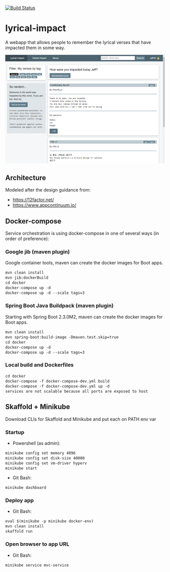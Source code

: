 [![Build Status](https://travis-ci.org/thecodebeneath/lyrical-impact.svg?branch=master)](https://travis-ci.org/thecodebeneath/lyrical-impact)

# lyrical-impact
A webapp that allows people to remember the lyrical verses that have impacted them in some way.

![Screenshot][1]

[1]: /images/screenshot.png

## Architecture

Modeled after the design guidance from:
- https://12factor.net/
- https://www.appcontinuum.io/

## Docker-compose

Service orchestration is using docker-compose in one of several ways (in order of preference):

### Google jib (maven plugin)

Google container tools, maven can create the docker images for Boot apps.

```
mvn clean install
mvn jib:dockerBuild
cd docker
docker-compose up -d
docker-compose up -d --scale tags=3
```

### Spring Boot Java Buildpack (maven plugin)

Starting with Spring Boot 2.3.0M2, maven can create the docker images for Boot apps.

```
mvn clean install
mvn spring-boot:build-image -Dmaven.test.skip=true
cd docker
docker-compose up -d
docker-compose up -d --scale tags=3
```

### Local build and Dockerfiles

```
cd docker
docker-compose -f docker-compose-dev.yml build
docker-compose -f docker-compose-dev.yml up -d
services are not scalable because all ports are exposed to host
```

## Skaffold + Minikube

Download CLIs for Skaffold and Minikube and put each on PATH env var

### Startup
- Powershell (as admin):
```
minikube config set memory 4096
minikube config set disk-size 40000
minikube config set vm-driver hyperv
minikube start
```

- Git Bash:
```
minikube dashboard
```

### Deploy app
- Git Bash:
```
eval $(minikube -p minikube docker-env)
mvn clean install
skaffold run
```

### Open browser to app URL
- Git Bash:
```
minikube service mvc-service
```
